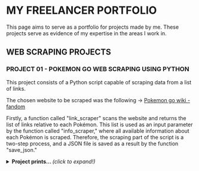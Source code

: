 # MY FREELANCER PORTFOLIO

This page aims to serve as a portfolio for projects made by me. These projects serve as evidence of my expertise in the areas I work in.

## WEB SCRAPING PROJECTS

### PROJECT 01 - POKEMON GO WEB SCRAPING USING PYTHON

This project consists of a Python script capable of scraping data from a list of links.

The chosen website to be scraped was the following -> [Pokemon go wiki - fandom](https://pokemongo.fandom.com/wiki/)

Firstly, a function called "link_scraper" scans the website and returns the list of links relative to each Pokémon. This list is used as an input parameter by the function called "info_scraper," where all available information about each Pokémon is scraped. Therefore, the scraping part of the script is a two-step process, and a JSON file is saved as a result by the function "save_json."

<details>
  <summary> <b> Project prints... </b> <i>(click to expand!)</i> </summary>
  <br>

![Code overview](https://github.com/fcastro25/upwork_web_scraping_portfolio/blob/main/01.PNG)
Code overview

![Terminal when code is running](https://github.com/fcastro25/upwork_web_scraping_portfolio/blob/main/02.PNG)
Terminal when code is running

![Excerpt from json file of scraped data](https://github.com/fcastro25/upwork_web_scraping_portfolio/blob/main/03.PNG)
Excerpt from json file of scraped data

---
  
</details>
